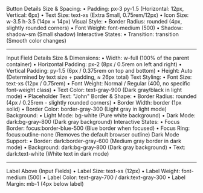 Button Details
Size & Spacing:
•	Padding: px-3 py-1.5 (Horizontal: 12px, Vertical: 6px)
•	Text Size: text-xs (Extra Small, 0.75rem/12px)
•	Icon Size: w-3.5 h-3.5 (14px × 14px)
Visual Style:
•	Border Radius: rounded (4px, slightly rounded corners)
•	Font Weight: font-medium (500)
•	Shadow: shadow-sm (Small shadow)
Interactive States:
•	Transition: transition (Smooth color changes)
________________________________________

Input Field Details
Size & Dimensions:
•	Width: w-full (100% of the parent container)
•	Horizontal Padding: px-2 (8px / 0.5rem on left and right)
•	Vertical Padding: py-1.5 (6px / 0.375rem on top and bottom)
•	Height: Auto (Determined by text size + padding, ≈ 26px total)
Text Styling:
•	Font Size: text-xs (12px / 0.75rem)
•	Font Weight: Normal / Regular (400, no specific font-weight class)
•	Text Color: text-gray-900 (Dark gray/black in light mode)
•	Placeholder Text: "John"
Border & Shape:
•	Border Radius: rounded (4px / 0.25rem - slightly rounded corners)
•	Border Width: border (1px solid)
•	Border Color: border-gray-300 (Light gray in light mode)
Background:
•	Light Mode: bg-white (Pure white background)
•	Dark Mode: dark:bg-gray-800 (Dark gray background)
Interactive States:
•	Focus Border: focus:border-blue-500 (Blue border when focused)
•	Focus Ring: focus:outline-none (Removes the default browser outline)
Dark Mode Support:
•	Border: dark:border-gray-600 (Medium gray border in dark mode)
•	Background: dark:bg-gray-800 (Dark gray background)
•	Text: dark:text-white (White text in dark mode)
________________________________________
Label Above (Input Fields)
•	Label Size: text-xs (12px)
•	Label Weight: font-medium (500)
•	Label Color: text-gray-700 / dark:text-gray-300
•	Label Margin: mb-1 (4px below label)
